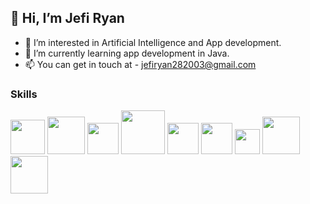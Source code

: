 ## 👋 Hi, I’m Jefi Ryan
- 👀 I’m interested in Artificial Intelligence and App development.
- 🌱 I’m currently learning app development in Java.
- 📫 You can get in touch at - jefiryan282003@gmail.com

<!---
Jefi-Ryan/Jefi-Ryan is a ✨ special ✨ repository because its `README.md` (this file) appears on your GitHub profile.
You can click the Preview link to take a look at your changes.
--->
### Skills
<span>
<img src="https://user-images.githubusercontent.com/114754832/193405516-57202e3a-b319-4c1a-b534-32e5ae42e1bd.svg" width="55"/>
<img src="https://user-images.githubusercontent.com/114754832/193405975-a7431e6a-8ccc-4d35-9ccc-ca8379d171b2.png" width="60"/>
<img src="https://user-images.githubusercontent.com/114754832/193405586-e4e8a1b8-2c3f-4087-985b-e5f2e6848bce.png" width="50"/>
<img src="https://user-images.githubusercontent.com/114754832/193405987-32d59f8a-0360-41e5-b33a-439ed133c9d4.png" width="70"/>
<img src="https://user-images.githubusercontent.com/114754832/193405507-53826e52-2a71-41fe-8b42-b2575748eecb.svg" width="50"/>
<img src="https://user-images.githubusercontent.com/114754832/193405510-ef79953d-a3f8-43e2-a76d-60e88dc116af.svg" width="50"/>
<img src="https://user-images.githubusercontent.com/114754832/193406171-6f5abc86-2057-405e-8043-ea6e8e9eae7e.png" width="40"/>
<img src="https://user-images.githubusercontent.com/114754832/193406192-5ccba591-7570-4684-b8cf-f0320774f5f5.svg" width="60"/>
<img src="https://user-images.githubusercontent.com/114754832/193406230-7c435d99-28ab-475b-9b98-544b50a99083.png" width="60"/>
</span>

